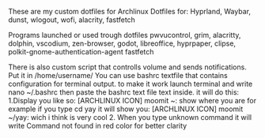 These are my custom dotfiles for Archlinux
Dotfiles for:
Hyprland,
Waybar,
dunst,
wlogout,
wofi,
alacrity,
fastfetch

Programs launched or used trough dotfiles
pwvucontrol,
grim,
alacritty,
dolphin,
vscodium,
zen-browser,
godot,
libreoffice,
hyprpaper,
clipse,
polkit-gnome-authentication-agent
fastfetch

There is also custom script that controlls volume and sends notifications. Put it in /home/username/
You can use bashrc textfile that contains configuration for terminal output.
to make it work launch terminal and write nano ~/.bashrc
then paste the bashrc text file text inside.
it will do this: 
1.Display you like so: [ARCHLINUX ICON] moomit ~:
show where you are for example if you type cd yay it will show you: [ARCHLINUX ICON] moomit ~/yay: wich i think is very cool
2. When you type unknown command it will write Command not found in red color for better clarity
